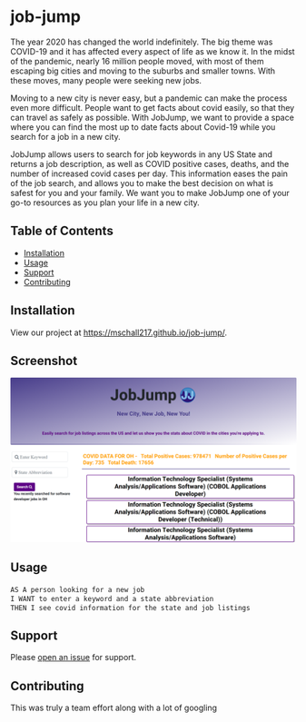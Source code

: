# job-jump

The year 2020 has changed the world indefinitely. The big theme was COVID-19 and it has affected every aspect of life as we know it. In the midst of the pandemic, nearly 16 million people moved, with most of them escaping big cities and moving to the suburbs and smaller towns. With these moves, many people were seeking new jobs. 

Moving to a new city is never easy, but a pandemic can make the process even more difficult. People want to get facts about covid easily, so that they can travel as safely as possible. With JobJump, we want to provide a space where you can find the most up to date facts about Covid-19 while you search for a job in a new city. 

JobJump allows users to search for job keywords in any US State and returns a job description, as well as COVID positive cases, deaths, and the number of increased covid cases per day. This information eases the pain of the job search, and allows you to make the best decision on what is safest for you and your family. We want you to make JobJump one of your go-to resources as you plan your life in a new city.   

## Table of Contents

- [Installation](#installation)
- [Usage](#usage)
- [Support](#support)
- [Contributing](#contributing)

## Installation

View our project at https://mschall217.github.io/job-jump/.

## Screenshot 

![screenshot](images/sitescreenshot.png)


## Usage
    AS A person looking for a new job
    I WANT to enter a keyword and a state abbreviation
	THEN I see covid information for the state and job listings
		


## Support

Please [open an issue](https://github.com/mschall217/job-jump/issues) for support.

## Contributing

This was truly a team effort along with a lot of googling 


